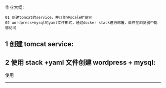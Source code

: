 作业大纲:

```
01 创建tomcat的service，并且能够scale扩缩容
02 wordpress+mysql的yaml文件形式，通过docker stack进行部署，最终在浏览器中能够访问
```

## 1 创建 tomcat service:

## 2 使用 stack +yaml 文件创建 wordpress + mysql:

使用 

---




